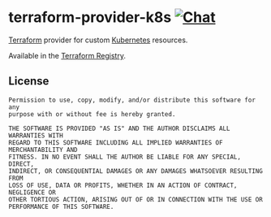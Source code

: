 <!--
SPDX-FileCopyrightText: The terraform-provider-k8s Authors
SPDX-License-Identifier: 0BSD
 -->

# terraform-provider-k8s [![Chat](https://img.shields.io/badge/matrix-%23community.metio.wtf:matrix.org-brightgreen.svg?style=social&label=Matrix)](https://matrix.to/#/#community.metio.wtf:matrix.org)

[Terraform](https://www.terraform.io/) provider for custom [Kubernetes](https://kubernetes.io/) resources.

Available in the [Terraform Registry](https://registry.terraform.io/providers/metio/k8s/).

## License

```
Permission to use, copy, modify, and/or distribute this software for any
purpose with or without fee is hereby granted.

THE SOFTWARE IS PROVIDED "AS IS" AND THE AUTHOR DISCLAIMS ALL WARRANTIES WITH
REGARD TO THIS SOFTWARE INCLUDING ALL IMPLIED WARRANTIES OF MERCHANTABILITY AND
FITNESS. IN NO EVENT SHALL THE AUTHOR BE LIABLE FOR ANY SPECIAL, DIRECT,
INDIRECT, OR CONSEQUENTIAL DAMAGES OR ANY DAMAGES WHATSOEVER RESULTING FROM
LOSS OF USE, DATA OR PROFITS, WHETHER IN AN ACTION OF CONTRACT, NEGLIGENCE OR
OTHER TORTIOUS ACTION, ARISING OUT OF OR IN CONNECTION WITH THE USE OR
PERFORMANCE OF THIS SOFTWARE.
```
